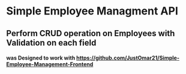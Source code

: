 # Simple Employee Managment API

## Perform CRUD operation on Employees with Validation on each field

#### was Designed to work with https://github.com/JustOmar21/Simple-Employee-Management-Frontend
